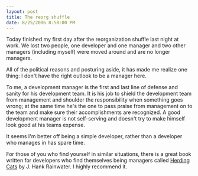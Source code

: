 ```yaml
---
layout: post
title: The reorg shuffle
date: 8/25/2006 8:58:00 PM
---
```


Today finished my first day after the reorganization shuffle last night at work. We lost two people, one developer and one manager and two other managers (including myself) were moved around and are no longer managers.

All of the political reasons and posturing aside, it has made me realize one thing: I don't have the right outlook to be a manager here.

To me, a development manager is the first and last line of defense and sanity for his development team. It is his job to shield the development team from management and shoulder the responsibility when something goes wrong; at the same time he's the one to pass praise from management on to the team and make sure their accomplishments are recognized. A good development manager is not self-serving and doesn't try to make himself look good at his teams expense. 

It seems I'm better off being a simple developer, rather than a developer who manages in has spare time.

For those of you who find yourself in similar situations, there is a great book written for developers who find themselves being managers called [Herding Cats](http://www.amazon.com/gp/product/1590590171/sr=1-3/qid=1156564588/ref=pd_bbs_3/102-6409103-8716925?ie=UTF8&s=books) by J. Hank Rainwater. I highly recommend it.
